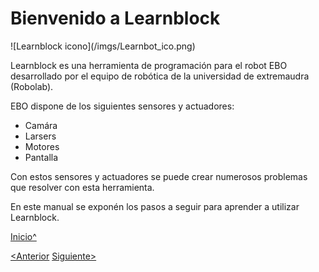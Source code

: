 <a name="Inicio"></a>

# Bienvenido a Learnblock

![Learnblock icono](<sharepath>/imgs/Learnbot_ico.png)

Learnblock es una herramienta de programación para el robot EBO desarrollado por el equipo de robótica de la universidad de extremaudra (Robolab).

EBO dispone de los siguientes sensores y actuadores:

 * Camára
 * Larsers
 * Motores
 * Pantalla

Con estos sensores y actuadores se puede crear numerosos problemas que resolver con esta herramienta.

En este manual se exponén los pasos a seguir para aprender a utilizar Learnblock.


[Inicio^](#Inicio)

[<Anterior]()
[Siguiente>]()